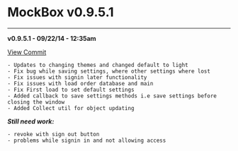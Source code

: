 MockBox v0.9.5.1
=========
---------------------------------------
**v0.9.5.1 - 09/22/14 - 12:35am**


[View Commit](e0fb5146c6bcd4c62c28a6e97a79e216fb2cddf0)

```
- Updates to changing themes and changed default to light
- Fix bug while saving settings, where other settings where lost
- Fix issues with signin later functionality
- Fix issues with load order database and main
- Fix First load to set default settings
- Added callback to save settings methods i.e save settings before closing the window
- Added Collect util for object updating
```
***Still need work:*** 
```
- revoke with sign out button
- problems while signin in and not allowing access
```
